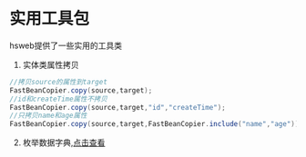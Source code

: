 # 实用工具包

hsweb提供了一些实用的工具类

1. 实体类属性拷贝

```java
//拷贝source的属性到target
FastBeanCopier.copy(source,target);
//id和createTime属性不拷贝
FastBeanCopier.copy(source,target,"id","createTime");
//只拷贝name和age属性
FastBeanCopier.copy(source,target,FastBeanCopier.include("name","age"));

```

2. 枚举数据字典,[点击查看](../hsweb-core/README.md#数据字典])

